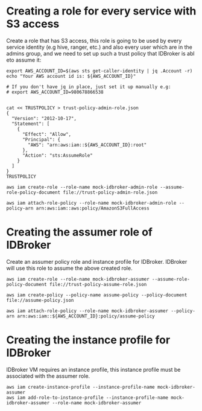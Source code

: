 # Creating a role for every service with S3 access

Create a role that has S3 access, this role is going to be used by every service identity (e.g hive, ranger, etc.) and also every user which are in the admins group, and we need to set up such a trust policy that IDBroker is abl eto assume it:

```
export AWS_ACCOUNT_ID=$(aws sts get-caller-identity | jq .Account -r)
echo "Your AWS account id is: ${AWS_ACCOUNT_ID}"

# If you don't have jq in place, just set it up manually e.g:
# export AWS_ACCOUNT_ID=980678866538


cat << TRUSTPOLICY > trust-policy-admin-role.json
{
  "Version": "2012-10-17",
  "Statement": [
    {
      "Effect": "Allow",
      "Principal": {
        "AWS": "arn:aws:iam::${AWS_ACCOUNT_ID}:root"
      },
      "Action": "sts:AssumeRole"
    }
  ]
}
TRUSTPOLICY

aws iam create-role --role-name mock-idbroker-admin-role --assume-role-policy-document file://trust-policy-admin-role.json

aws iam attach-role-policy --role-name mock-idbroker-admin-role --policy-arn arn:aws:iam::aws:policy/AmazonS3FullAccess
```

# Creating the assumer role of IDBroker

Create an assumer policy role and instance profile for IDBroker. IDBroker will use this role to assume the above created role.

```
aws iam create-role --role-name mock-idbroker-assumer --assume-role-policy-document file://trust-policy-assume-role.json

aws iam create-policy --policy-name assume-policy --policy-document file://assume-policy.json

aws iam attach-role-policy --role-name mock-idbroker-assumer --policy-arn arn:aws:iam::${AWS_ACCOUNT_ID}:policy/assume-policy
```

# Creating the instance profile for IDBroker

IDBroker VM requires an instance profile, this instance profile must be associated with the assumer role.

```
aws iam create-instance-profile --instance-profile-name mock-idbroker-assumer
aws iam add-role-to-instance-profile --instance-profile-name mock-idbroker-assumer --role-name mock-idbroker-assumer
```